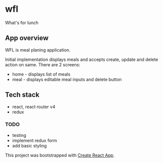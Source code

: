 # wfl
What's for lunch

## App overview
WFL is meal planing application.

Initial implementation displays meals and accepts create, update and delete action on same.
There are 2 screens:
- home - displays list of meals
- meal - displays editable meal inputs and delete button

## Tech stack
- react, react router v4
- redux

### TODO
- testing
- implement redux form
- add basic styling


This project was bootstrapped with [Create React App](https://github.com/facebookincubator/create-react-app).